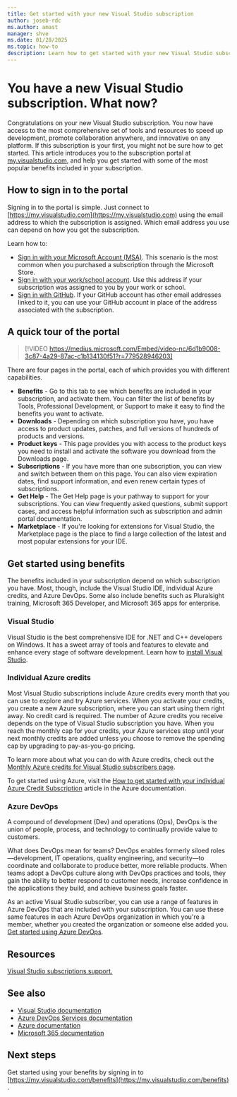 ```yaml
---
title: Get started with your new Visual Studio subscription
author: joseb-rdc
ms.author: amast
manager: shve
ms.date: 01/28/2025
ms.topic: how-to
description: Learn how to get started with your new Visual Studio subscription.
---
```


# You have a new Visual Studio subscription. What now? 

Congratulations on your new Visual Studio subscription. You now have access to the most comprehensive set of tools and resources to speed up development, promote collaboration anywhere, and innovative on any platform. If this subscription is your first, you might not be sure how to get started. This article introduces you to the subscription portal at [my.visualstudio.com](https://my.visualstudio.com), and help you get started with some of the most popular benefits included in your subscription. 

## How to sign in to the portal
Signing in to the portal is simple. Just connect to [https://my.visualstudio.com](https://my.visualstudio.com) using the email address to which the subscription is assigned. Which email address you use can depend on how you got the subscription.

Learn how to:
+ [Sign in with your Microsoft Account (MSA)](sign-in-msa.md). This scenario is the most common when you purchased a subscription through the Microsoft Store. 
+ [Sign in with your work/school account](sign-in-work.md). Use this address if your subscription was assigned to you by your work or school. 
+ [Sign in with GitHub](sign-in-github.md). If your GitHub account has other email addresses linked to it, you can use your GitHub account in place of the address associated with the subscription. 

## A quick tour of the portal

> [!VIDEO https://medius.microsoft.com/Embed/video-nc/6d1b9008-3c87-4a29-87ac-c1b134130f51?r=779528946203]

There are four pages in the portal, each of which provides you with different capabilities.
+ **Benefits** - Go to this tab to see which benefits are included in your subscription, and activate them. You can filter the list of benefits by Tools, Professional Development, or Support to make it easy to find the benefits you want to activate.
+ **Downloads** - Depending on which subscription you have, you have access to product updates, patches, and full versions of hundreds of products and versions.
+ **Product keys** - This page provides you with access to the product keys you need to install and activate the software you download from the Downloads page. 
+ **Subscriptions** - If you have more than one subscription, you can view and switch between them on this page. You can also view expiration dates, find support information, and even renew certain types of subscriptions. 
+ **Get Help** - The Get Help page is your pathway to support for your subscriptions. You can view frequently asked questions, submit support cases, and access helpful information such as subscription and admin portal documentation. 
+ **Marketplace** - If you're looking for extensions for Visual Studio, the Marketplace page is the place to find a large collection of the latest and most popular extensions for your IDE. 

## Get started using benefits

The benefits included in your subscription depend on which subscription you have. Most, though, include the Visual Studio IDE, individual Azure credits, and Azure DevOps. Some also include benefits such as Pluralsight training, Microsoft 365 Developer, and Microsoft 365 apps for enterprise. 

### Visual Studio 

Visual Studio is the best comprehensive IDE for .NET and C++ developers on Windows. It has a sweet array of tools and features to elevate and enhance every stage of software development. Learn how to [install Visual Studio](vs-ide-benefit.md).

### Individual Azure credits

Most Visual Studio subscriptions include Azure credits every month that you can use to explore and try Azure services. When you activate your credits, you create a new Azure subscription, where you can start using them right away. No credit card is required. The number of Azure credits you receive depends on the type of Visual Studio subscription you have. When you reach the monthly cap for your credits, your Azure services stop until your next monthly credits are added unless you choose to remove the spending cap by upgrading to pay-as-you-go pricing.

To learn more about what you can do with Azure credits, check out the [Monthly Azure credits for Visual Studio subscribers page](https://azure.microsoft.com/pricing/member-offers/credit-for-visual-studio-subscribers/).

To get started using Azure, visit the [How to get started with your individual Azure Credit Subscription](https://learn.microsoft.com/azure/devtest/offer/quickstart-individual-credit) article in the Azure documentation.

### Azure DevOps

A compound of development (Dev) and operations (Ops), DevOps is the union of people, process, and technology to continually provide value to customers. 

What does DevOps mean for teams? DevOps enables formerly siloed roles—development, IT operations, quality engineering, and security—to coordinate and collaborate to produce better, more reliable products. When teams adopt a DevOps culture along with DevOps practices and tools, they gain the ability to better respond to customer needs, increase confidence in the applications they build, and achieve business goals faster.

As an active Visual Studio subscriber, you can use a range of features in Azure DevOps that are included with your subscription. You can use these same features in each Azure DevOps organization in which you're a member, whether you created the organization or someone else added you. [Get started using Azure DevOps](vs-azure-devops.md).

## Resources

[Visual Studio subscriptions support.](https://aka.ms/vssubscriberhelp)

## See also

+ [Visual Studio documentation](/visualstudio/)
+ [Azure DevOps Services documentation](/azure/devops/)
+ [Azure documentation](/azure/)
+ [Microsoft 365 documentation](/microsoft-365/)

## Next steps
Get started using your benefits by signing in to [https://my.visualstudio.com/benefits](https://my.visualstudio.com/benefits) . 
